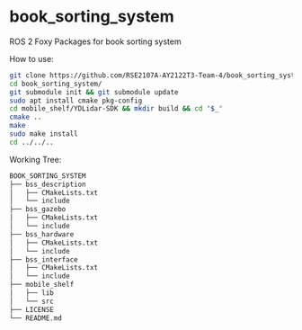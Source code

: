 # book_sorting_system
ROS 2 Foxy Packages for book sorting system

How to use:
```bash
git clone https://github.com/RSE2107A-AY2122T3-Team-4/book_sorting_system.git
cd book_sorting_system/
git submodule init && git submodule update
sudo apt install cmake pkg-config
cd mobile_shelf/YDLidar-SDK && mkdir build && cd "$_"
cmake ..
make
sudo make install
cd ../../..
```

Working Tree:
```bash
BOOK_SORTING_SYSTEM
├── bss_description
│   ├── CMakeLists.txt
│   └── include
├── bss_gazebo
│   ├── CMakeLists.txt
│   └── include
├── bss_hardware
│   ├── CMakeLists.txt
│   └── include
├── bss_interface
│   ├── CMakeLists.txt
│   └── include
├── mobile_shelf
│   ├── lib
│   └── src
├── LICENSE
└── README.md
```
